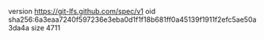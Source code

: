 version https://git-lfs.github.com/spec/v1
oid sha256:6a3eaa7240f597236e3eba0d1f1f18b681ff0a45139f1911f2efc5ae50a3da4a
size 4711
